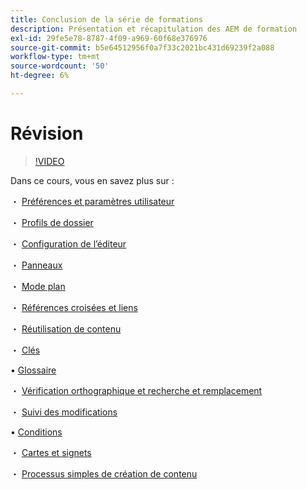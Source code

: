 ```yaml
---
title: Conclusion de la série de formations
description: Présentation et récapitulation des AEM de formation
exl-id: 29fe5e78-8787-4f09-a969-60f68e376976
source-git-commit: b5e64512956f0a7f33c2021bc431d69239f2a088
workflow-type: tm+mt
source-wordcount: '50'
ht-degree: 6%

---
```


# Révision

>[!VIDEO](https://video.tv.adobe.com/v/342771)

Dans ce cours, vous en savez plus sur :

・ [Préférences et paramètres utilisateur](./user-settings-preferences-toolbars.md)

・ [Profils de dossier](folder-profiles.md)

・ [Configuration de l’éditeur](editor-configuration.md)

・ [Panneaux](panels.md)

・ [Mode plan](outline-view.md)

・ [Références croisées et liens](cross-references-and-links.md)

・ [Réutilisation de contenu](content-reuse.md)

・ [Clés](keys.md)

• [Glossaire](glossary.md)

・ [Vérification orthographique et recherche et remplacement](spell-check.md)

・ [Suivi des modifications](track-changes.md)

• [Conditions](conditions.md)

・ [Cartes et signets](maps-and-bookmaps.md)

・ [Processus simples de création de contenu](simple-content-creation-workflows.md)
